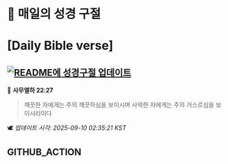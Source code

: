 # 🙏 매일의 성경 구절
# [Daily Bible verse]
## [![README에 성경구절 업데이트](https://github.com/DONGSUKA/first_test/actions/workflows/update-readme-bible.yml/badge.svg)](https://github.com/DONGSUKA/first_test/actions/workflows/update-readme-bible.yml)
<!-- START_BIBLE_VERSE -->
📖 **사무엘하 22:27**
> 깨끗한 자에게는 주의 깨끗하심을 보이시며 사악한 자에게는 주의 거스르심을 보이시리이다

🕊️ _업데이트 시각: 2025-09-10 02:35:21 KST_
  <!-- END_BIBLE_VERSE -->
## GITHUB_ACTION
